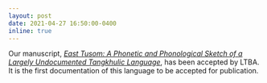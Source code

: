 ```yaml
---
layout: post
date: 2021-04-27 16:50:00-0400
inline: true
---
```


Our manuscript, [*East Tusom: A Phonetic and Phonological Sketch of a Largely Undocumented Tangkhulic Language*]({{site.baseurl}}/assets/pdf/mortensen2021east.pdf), has been accepted by LTBA. It is the first documentation of this language to be accepted for publication.